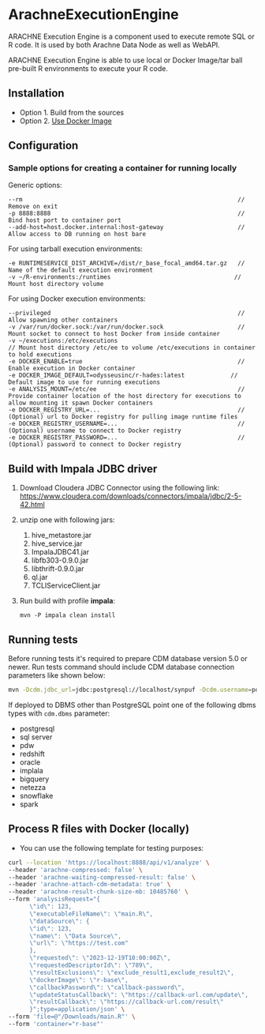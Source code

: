 # ArachneExecutionEngine
ARACHNE Execution Engine is a component used to execute remote SQL or R code. It is used by both Arachne Data Node as well as WebAPI.

ARACHNE Execution Engine is able to use local or Docker Image/tar ball pre-built R environments to execute your R code.

## Installation
- Option 1. Build from the sources
- Option 2. [Use Docker Image](https://hub.docker.com/r/odysseusinc/execution_engine)

## Configuration

### Sample options for creating a container for running locally

Generic options:

    --rm                                                             // Remove on exit
    -p 8888:8888                                                     // Bind host port to container port
    --add-host=host.docker.internal:host-gateway                     // Allow access to DB running on host bare

For using tarball execution environments:

    -e RUNTIMESERVICE_DIST_ARCHIVE=/dist/r_base_focal_amd64.tar.gz   // Name of the default execution environment  
    -v ~/R-environments:/runtimes                                   // Mount host directory volume 

For using Docker execution environments:

    --privileged                                                     // Allow spawning other containers 
    -v /var/run/docker.sock:/var/run/docker.sock                     // Mount socket to connect to host Docker from inside container 
    -v ~/executions:/etc/executions                                       // Mount host directory /etc/ee to volume /etc/executions in container to hold executions 
    -e DOCKER_ENABLE=true                                            // Enable execution in Docker container                                           
    -e DOCKER_IMAGE_DEFAULT=odysseusinc/r-hades:latest             // Default image to use for running executions 
    -e ANALYSIS_MOUNT=/etc/ee                                        // Provide container location of the host directory for executions to allow mounting it spawn Docker containers
    -e DOCKER_REGISTRY_URL=...                                       // (Optional) url to Docker registry for pulling image runtime files
    -e DOCKER_REGISTRY_USERNAME=...                                  // (Optional) username to connect to Docker registry
    -e DOCKER_REGISTRY_PASSWORD=...                                  // (Optional) password to connect to Docker registry

## Build with Impala JDBC driver

1. Download Cloudera JDBC Connector using the following link:
https://www.cloudera.com/downloads/connectors/impala/jdbc/2-5-42.html

1. unzip one with following jars:
   1. hive_metastore.jar
   1. hive_service.jar
   1. ImpalaJDBC41.jar
   1. libfb303-0.9.0.jar
   1. libthrift-0.9.0.jar
   1. ql.jar
   1. TCLIServiceClient.jar
1. Run build with profile **impala**:
    ```:shell 
    mvn -P impala clean install
    ```

## Running tests

Before running tests it's required to prepare CDM database version 5.0 or newer.
Run tests command should include CDM database connection parameters like shown below:

```bash
mvn -Dcdm.jdbc_url=jdbc:postgresql://localhost/synpuf -Dcdm.username=postgres -Dcdm.password=postgres test
```  

If deployed to DBMS other than PostgreSQL point one 
of the following dbms types with `cdm.dbms` parameter:
- postgresql
- sql server
- pdw
- redshift
- oracle
- implala
- bigquery
- netezza
- snowflake
- spark

## Process R files with Docker (locally)

- You can use the following template for testing purposes:

```bash
curl --location 'https://localhost:8888/api/v1/analyze' \
--header 'arachne-compressed: false' \
--header 'arachne-waiting-compressed-result: false' \
--header 'arachne-attach-cdm-metadata: true' \
--header 'arachne-result-chunk-size-mb: 10485760' \
--form 'analysisRequest="{
      \"id\": 123,
      \"executableFileName\": \"main.R\",
      \"dataSource\": {
      \"id\": 123,
      \"name\": \"Data Source\",
      \"url\": \"https://test.com"
      },
      \"requested\": \"2023-12-19T10:00:00Z\",
      \"requestedDescriptorId\": \"789\",
      \"resultExclusions\": \"exclude_result1,exclude_result2\",
      \"dockerImage\": \"r-base\",
      \"callbackPassword\": \"callback-password\",
      \"updateStatusCallback\": \"https://callback-url.com/update\",
      \"resultCallback\": \"https://callback-url.com/result\"
      }";type=application/json' \
--form 'file=@"/Downloads/main.R"' \
--form 'container="r-base"'
```  
